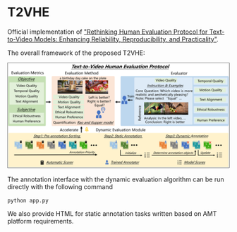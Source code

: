 # T2VHE

Official implementation of ["Rethinking Human Evaluation Protocol for Text-to-Video Models: Enhancing Reliability, Reproducibility, and Practicality"](https://arxiv.org/abs/2402.05011).

The overall framework of the proposed T2VHE:

![pipeline](pipeline-1.png)

The annotation interface with the dynamic evaluation algorithm can be run directly with the following command

```
python app.py
```

We also provide HTML for static annotation tasks written based on AMT platform requirements.
